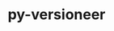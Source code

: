 ---
title: "py-versioneer"
layout: cache
categories: [package, develop-2024-01-28]
meta: {"versions": ["0.29"], "compilers": ["apple-clang@=15.0.0", "gcc@=11.1.0", "gcc@=11.3.0", "gcc@=11.4.0", "gcc@=7.5.0", "gcc@=9.4.0", "oneapi@=2024.0.0"], "oss": ["ubuntu18.04", "ubuntu20.04", "ubuntu22.04", "ventura"], "platforms": ["darwin", "linux"], "targets": ["aarch64", "neoverse_v1", "neoverse_v2", "ppc64le", "x86_64_v3"], "stacks": ["data-vis-sdk", "e4s", "e4s-neoverse-v2", "e4s-neoverse_v1", "e4s-oneapi", "e4s-power", "e4s-rocm-external", "ml-darwin-aarch64-mps", "ml-linux-x86_64-cpu", "ml-linux-x86_64-cuda", "ml-linux-x86_64-rocm", "radiuss", "root"], "num_specs": 17, "num_specs_by_stack": {"root": 17, "ml-darwin-aarch64-mps": 1, "radiuss": 1, "e4s-neoverse_v1": 2, "e4s-power": 2, "data-vis-sdk": 2, "e4s": 3, "e4s-rocm-external": 1, "e4s-neoverse-v2": 2, "ml-linux-x86_64-cuda": 2, "ml-linux-x86_64-rocm": 2, "ml-linux-x86_64-cpu": 2, "e4s-oneapi": 2}}
spec_details: [{"hash": "crwosdzqozsfhvuoouq2hkk3tm7a5dld", "compiler": "apple-clang@=15.0.0", "versions": ["0.29"], "os": "ventura", "platform": "darwin", "target": "aarch64", "variants": ["build_system=python_pip", "+toml"], "stacks": ["root", "ml-darwin-aarch64-mps"], "size": "-", "tarball": "https://binaries.spack.io/releases/develop-2024-01-28/build_cache/darwin-ventura-aarch64/apple-clang-15.0.0/py-versioneer-0.29/darwin-ventura-aarch64-apple-clang-15.0.0-py-versioneer-0.29-crwosdzqozsfhvuoouq2hkk3tm7a5dld.spack"}, {"hash": "bgpcrc3pnrauw32vqml22ydkbc5netzi", "compiler": "gcc@=7.5.0", "versions": ["0.29"], "os": "ubuntu18.04", "platform": "linux", "target": "x86_64_v3", "variants": ["build_system=python_pip", "+toml"], "stacks": ["root", "radiuss"], "size": "-", "tarball": "https://binaries.spack.io/releases/develop-2024-01-28/build_cache/linux-ubuntu18.04-x86_64_v3/gcc-7.5.0/py-versioneer-0.29/linux-ubuntu18.04-x86_64_v3-gcc-7.5.0-py-versioneer-0.29-bgpcrc3pnrauw32vqml22ydkbc5netzi.spack"}, {"hash": "vup7smsitua3s2z4fcant6qiel2i4kjd", "compiler": "gcc@=11.4.0", "versions": ["0.29"], "os": "ubuntu20.04", "platform": "linux", "target": "neoverse_v1", "variants": ["build_system=python_pip", "+toml"], "stacks": ["e4s-neoverse_v1", "root"], "size": "-", "tarball": "https://binaries.spack.io/releases/develop-2024-01-28/build_cache/linux-ubuntu20.04-neoverse_v1/gcc-11.4.0/py-versioneer-0.29/linux-ubuntu20.04-neoverse_v1-gcc-11.4.0-py-versioneer-0.29-vup7smsitua3s2z4fcant6qiel2i4kjd.spack"}, {"hash": "a65fomzxj4nkntqmcraafn3zultrqdve", "compiler": "gcc@=11.4.0", "versions": ["0.29"], "os": "ubuntu20.04", "platform": "linux", "target": "neoverse_v1", "variants": ["build_system=python_pip", "+toml"], "stacks": ["e4s-neoverse_v1", "root"], "size": "-", "tarball": "https://binaries.spack.io/releases/develop-2024-01-28/build_cache/linux-ubuntu20.04-neoverse_v1/gcc-11.4.0/py-versioneer-0.29/linux-ubuntu20.04-neoverse_v1-gcc-11.4.0-py-versioneer-0.29-a65fomzxj4nkntqmcraafn3zultrqdve.spack"}, {"hash": "ldq5tfjv52s6sl2twj7emnhk7oa2mbgt", "compiler": "gcc@=9.4.0", "versions": ["0.29"], "os": "ubuntu20.04", "platform": "linux", "target": "ppc64le", "variants": ["build_system=python_pip", "+toml"], "stacks": ["root", "e4s-power"], "size": "-", "tarball": "https://binaries.spack.io/releases/develop-2024-01-28/build_cache/linux-ubuntu20.04-ppc64le/gcc-9.4.0/py-versioneer-0.29/linux-ubuntu20.04-ppc64le-gcc-9.4.0-py-versioneer-0.29-ldq5tfjv52s6sl2twj7emnhk7oa2mbgt.spack"}, {"hash": "nubmd5islysrvg43qt2kwizyi3xehbmm", "compiler": "gcc@=9.4.0", "versions": ["0.29"], "os": "ubuntu20.04", "platform": "linux", "target": "ppc64le", "variants": ["build_system=python_pip", "+toml"], "stacks": ["root", "e4s-power"], "size": "-", "tarball": "https://binaries.spack.io/releases/develop-2024-01-28/build_cache/linux-ubuntu20.04-ppc64le/gcc-9.4.0/py-versioneer-0.29/linux-ubuntu20.04-ppc64le-gcc-9.4.0-py-versioneer-0.29-nubmd5islysrvg43qt2kwizyi3xehbmm.spack"}, {"hash": "wbxzbjxpwt7rimfxtdg5lae6jlhkzquj", "compiler": "gcc@=11.1.0", "versions": ["0.29"], "os": "ubuntu20.04", "platform": "linux", "target": "x86_64_v3", "variants": ["build_system=python_pip", "+toml"], "stacks": ["data-vis-sdk", "root"], "size": "-", "tarball": "https://binaries.spack.io/releases/develop-2024-01-28/build_cache/linux-ubuntu20.04-x86_64_v3/gcc-11.1.0/py-versioneer-0.29/linux-ubuntu20.04-x86_64_v3-gcc-11.1.0-py-versioneer-0.29-wbxzbjxpwt7rimfxtdg5lae6jlhkzquj.spack"}, {"hash": "odhx2veleum5j3dkmbsmphjo7odsz7i2", "compiler": "gcc@=11.1.0", "versions": ["0.29"], "os": "ubuntu20.04", "platform": "linux", "target": "x86_64_v3", "variants": ["build_system=python_pip", "+toml"], "stacks": ["data-vis-sdk", "root"], "size": "-", "tarball": "https://binaries.spack.io/releases/develop-2024-01-28/build_cache/linux-ubuntu20.04-x86_64_v3/gcc-11.1.0/py-versioneer-0.29/linux-ubuntu20.04-x86_64_v3-gcc-11.1.0-py-versioneer-0.29-odhx2veleum5j3dkmbsmphjo7odsz7i2.spack"}, {"hash": "7u4236ff5h2u7xuldo54vh3alwjjv7c4", "compiler": "gcc@=11.4.0", "versions": ["0.29"], "os": "ubuntu20.04", "platform": "linux", "target": "x86_64_v3", "variants": ["build_system=python_pip", "+toml"], "stacks": ["root", "e4s", "e4s-rocm-external"], "size": "-", "tarball": "https://binaries.spack.io/releases/develop-2024-01-28/build_cache/linux-ubuntu20.04-x86_64_v3/gcc-11.4.0/py-versioneer-0.29/linux-ubuntu20.04-x86_64_v3-gcc-11.4.0-py-versioneer-0.29-7u4236ff5h2u7xuldo54vh3alwjjv7c4.spack"}, {"hash": "44mwkj5bjdljr6uao2pohdlwnkfzwubp", "compiler": "gcc@=11.4.0", "versions": ["0.29"], "os": "ubuntu20.04", "platform": "linux", "target": "x86_64_v3", "variants": ["build_system=python_pip", "+toml"], "stacks": ["root", "e4s"], "size": "-", "tarball": "https://binaries.spack.io/releases/develop-2024-01-28/build_cache/linux-ubuntu20.04-x86_64_v3/gcc-11.4.0/py-versioneer-0.29/linux-ubuntu20.04-x86_64_v3-gcc-11.4.0-py-versioneer-0.29-44mwkj5bjdljr6uao2pohdlwnkfzwubp.spack"}, {"hash": "ufegbgg3jxqqfuvmfhwjmtbgnku4nsgb", "compiler": "gcc@=11.4.0", "versions": ["0.29"], "os": "ubuntu20.04", "platform": "linux", "target": "x86_64_v3", "variants": ["build_system=python_pip", "+toml"], "stacks": ["root", "e4s"], "size": "-", "tarball": "https://binaries.spack.io/releases/develop-2024-01-28/build_cache/linux-ubuntu20.04-x86_64_v3/gcc-11.4.0/py-versioneer-0.29/linux-ubuntu20.04-x86_64_v3-gcc-11.4.0-py-versioneer-0.29-ufegbgg3jxqqfuvmfhwjmtbgnku4nsgb.spack"}, {"hash": "3ihgkbeupf2muk5iynpjfzjafsitxega", "compiler": "gcc@=11.4.0", "versions": ["0.29"], "os": "ubuntu22.04", "platform": "linux", "target": "neoverse_v2", "variants": ["build_system=python_pip", "+toml"], "stacks": ["e4s-neoverse-v2", "root"], "size": "-", "tarball": "https://binaries.spack.io/releases/develop-2024-01-28/build_cache/linux-ubuntu22.04-neoverse_v2/gcc-11.4.0/py-versioneer-0.29/linux-ubuntu22.04-neoverse_v2-gcc-11.4.0-py-versioneer-0.29-3ihgkbeupf2muk5iynpjfzjafsitxega.spack"}, {"hash": "76v3djpnbnrf3k7xlwm4lczszo3yeer7", "compiler": "gcc@=11.4.0", "versions": ["0.29"], "os": "ubuntu22.04", "platform": "linux", "target": "neoverse_v2", "variants": ["build_system=python_pip", "+toml"], "stacks": ["e4s-neoverse-v2", "root"], "size": "-", "tarball": "https://binaries.spack.io/releases/develop-2024-01-28/build_cache/linux-ubuntu22.04-neoverse_v2/gcc-11.4.0/py-versioneer-0.29/linux-ubuntu22.04-neoverse_v2-gcc-11.4.0-py-versioneer-0.29-76v3djpnbnrf3k7xlwm4lczszo3yeer7.spack"}, {"hash": "nvw2cdbkxvcupcmrfzr6vcuadt7vzi2j", "compiler": "gcc@=11.3.0", "versions": ["0.29"], "os": "ubuntu22.04", "platform": "linux", "target": "x86_64_v3", "variants": ["build_system=python_pip", "+toml"], "stacks": ["ml-linux-x86_64-cuda", "root", "ml-linux-x86_64-rocm", "ml-linux-x86_64-cpu"], "size": "-", "tarball": "https://binaries.spack.io/releases/develop-2024-01-28/build_cache/linux-ubuntu22.04-x86_64_v3/gcc-11.3.0/py-versioneer-0.29/linux-ubuntu22.04-x86_64_v3-gcc-11.3.0-py-versioneer-0.29-nvw2cdbkxvcupcmrfzr6vcuadt7vzi2j.spack"}, {"hash": "fzotunqnqpdnndprbgbj6roeenvvjsik", "compiler": "gcc@=11.3.0", "versions": ["0.29"], "os": "ubuntu22.04", "platform": "linux", "target": "x86_64_v3", "variants": ["build_system=python_pip", "+toml"], "stacks": ["ml-linux-x86_64-cuda", "root", "ml-linux-x86_64-rocm", "ml-linux-x86_64-cpu"], "size": "-", "tarball": "https://binaries.spack.io/releases/develop-2024-01-28/build_cache/linux-ubuntu22.04-x86_64_v3/gcc-11.3.0/py-versioneer-0.29/linux-ubuntu22.04-x86_64_v3-gcc-11.3.0-py-versioneer-0.29-fzotunqnqpdnndprbgbj6roeenvvjsik.spack"}, {"hash": "kg7d4gdyjpl4xpcrmjk4xe6svf3at6os", "compiler": "oneapi@=2024.0.0", "versions": ["0.29"], "os": "ubuntu22.04", "platform": "linux", "target": "x86_64_v3", "variants": ["build_system=python_pip", "+toml"], "stacks": ["e4s-oneapi", "root"], "size": "-", "tarball": "https://binaries.spack.io/releases/develop-2024-01-28/build_cache/linux-ubuntu22.04-x86_64_v3/oneapi-2024.0.0/py-versioneer-0.29/linux-ubuntu22.04-x86_64_v3-oneapi-2024.0.0-py-versioneer-0.29-kg7d4gdyjpl4xpcrmjk4xe6svf3at6os.spack"}, {"hash": "kwgegmd7ept2pz6tig4qbms6za332uxk", "compiler": "oneapi@=2024.0.0", "versions": ["0.29"], "os": "ubuntu22.04", "platform": "linux", "target": "x86_64_v3", "variants": ["build_system=python_pip", "+toml"], "stacks": ["e4s-oneapi", "root"], "size": "-", "tarball": "https://binaries.spack.io/releases/develop-2024-01-28/build_cache/linux-ubuntu22.04-x86_64_v3/oneapi-2024.0.0/py-versioneer-0.29/linux-ubuntu22.04-x86_64_v3-oneapi-2024.0.0-py-versioneer-0.29-kwgegmd7ept2pz6tig4qbms6za332uxk.spack"}]
---